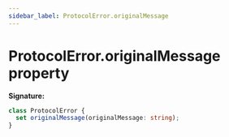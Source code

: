 ```yaml
---
sidebar_label: ProtocolError.originalMessage
---
```


# ProtocolError.originalMessage property

**Signature:**

```typescript
class ProtocolError {
  set originalMessage(originalMessage: string);
}
```
